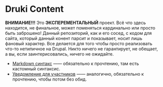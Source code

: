 # Druki Content

**ВНИМАНИЕ!!!** Это **ЭКСПЕРЕМЕНТАЛЬНЫЙ** проект. Всё что здесь находится, не финальное, может поменяться кардинально или просто быть заброшено! Данный репозиторий, как и его сосед, с кодом для сайта, который данный конент парсит и показывает, носит лишь фановый характер. Все делается для того чтобы просто реализовать что-то нетипичное на Drupal. Никто ничего не гарантирует, не обещает, а вы, если заинтерисовались, ничего не ожидайте.

- [Markdown синтакс](MARKDOWN.md) —— обязательно к прочтению, там есть кастомный синтаксис.
- [Уведомление для участников](CONTRIBUTING.md) —— аналогично, обязательно к прочтению, чтобы потом без обид.